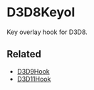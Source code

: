 # D3D8Keyol
Key overlay hook for D3D8.

## Related
* [D3D9Hook](https://github.com/lxfly2000/D3D9Hook)
* [D3D11Hook](https://github.com/lxfly2000/D3D11Hook)
